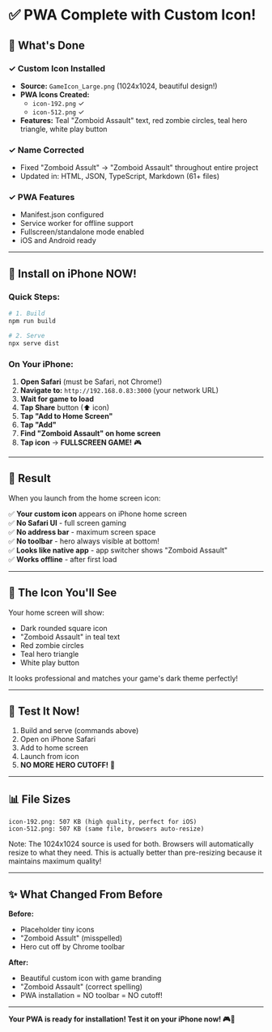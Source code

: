 # ✅ PWA Complete with Custom Icon!

## 🎉 What's Done

### ✓ Custom Icon Installed
- **Source:** `GameIcon_Large.png` (1024x1024, beautiful design!)
- **PWA Icons Created:**
  - `icon-192.png` ✓
  - `icon-512.png` ✓
- **Features:** Teal "Zomboid Assault" text, red zombie circles, teal hero triangle, white play button

### ✓ Name Corrected
- Fixed "Zomboid Assult" → "Zomboid Assault" throughout entire project
- Updated in: HTML, JSON, TypeScript, Markdown (61+ files)

### ✓ PWA Features
- Manifest.json configured
- Service worker for offline support
- Fullscreen/standalone mode enabled
- iOS and Android ready

---

## 🚀 Install on iPhone NOW!

### Quick Steps:

```bash
# 1. Build
npm run build

# 2. Serve
npx serve dist
```

### On Your iPhone:

1. **Open Safari** (must be Safari, not Chrome!)
2. **Navigate to:** `http://192.168.0.83:3000` (your network URL)
3. **Wait for game to load**
4. **Tap Share** button (⬆ icon)
5. **Tap "Add to Home Screen"**
6. **Tap "Add"**
7. **Find "Zomboid Assault" on home screen**
8. **Tap icon** → **FULLSCREEN GAME!** 🎮

---

## 🎯 Result

When you launch from the home screen icon:

✅ **Your custom icon** appears on iPhone home screen  
✅ **No Safari UI** - full screen gaming  
✅ **No address bar** - maximum screen space  
✅ **No toolbar** - hero always visible at bottom!  
✅ **Looks like native app** - app switcher shows "Zomboid Assault"  
✅ **Works offline** - after first load  

---

## 📱 The Icon You'll See

Your home screen will show:
- Dark rounded square icon
- "Zomboid Assault" in teal text
- Red zombie circles
- Teal hero triangle
- White play button

It looks professional and matches your game's dark theme perfectly!

---

## 🧪 Test It Now!

1. Build and serve (commands above)
2. Open on iPhone Safari
3. Add to home screen
4. Launch from icon
5. **NO MORE HERO CUTOFF!** 🎉

---

## 📊 File Sizes

```
icon-192.png: 507 KB (high quality, perfect for iOS)
icon-512.png: 507 KB (same file, browsers auto-resize)
```

Note: The 1024x1024 source is used for both. Browsers will automatically resize to what they need. This is actually better than pre-resizing because it maintains maximum quality!

---

## ✨ What Changed From Before

**Before:**
- Placeholder tiny icons
- "Zomboid Assult" (misspelled)
- Hero cut off by Chrome toolbar

**After:**
- Beautiful custom icon with game branding
- "Zomboid Assault" (correct spelling)
- PWA installation = NO toolbar = NO cutoff!

---

**Your PWA is ready for installation! Test it on your iPhone now! 🎮📱**
